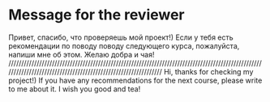 # Message for the reviewer
Привет, спасибо, что проверяешь мой проект!) Если у тебя есть рекомендации по поводу поводу следующего курса, пожалуйста, напиши мне об этом. Желаю добра и чая!
///////////////////////////////////////////////////////////////////////////////////////////////////////////////////////////////////////////////////////////////
Hi, thanks for checking my project!) If you have any recommendations for the next course, please write to me about it. I wish you good and tea!
